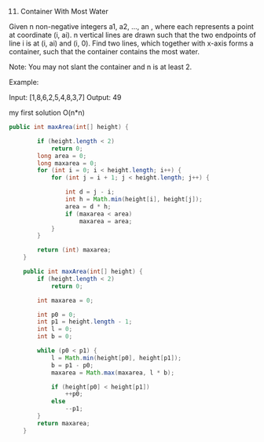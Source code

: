 11. Container With Most Water

Given n non-negative integers a1, a2, ..., an , where each represents a point at coordinate (i, ai). n vertical lines are drawn such that the two endpoints of line i is at (i, ai) and (i, 0). Find two lines, which together with x-axis forms a container, such that the container contains the most water.

Note: You may not slant the container and n is at least 2.

Example:

Input: [1,8,6,2,5,4,8,3,7]
Output: 49


my first solution O(n*n)
````java
public int maxArea(int[] height) {

		if (height.length < 2)
			return 0;
		long area = 0;
		long maxarea = 0;
		for (int i = 0; i < height.length; i++) {
			for (int j = i + 1; j < height.length; j++) {

				int d = j - i;
				int h = Math.min(height[i], height[j]);
				area = d * h;
				if (maxarea < area)
					maxarea = area;
			}
		}

		return (int) maxarea;
	}
````
````java  my two pointer solution 0(n)
	public int maxArea(int[] height) {
		if (height.length < 2)
			return 0;

		int maxarea = 0;

		int p0 = 0;
		int p1 = height.length - 1;
		int l = 0;
		int b = 0;

		while (p0 < p1) {
			l = Math.min(height[p0], height[p1]);
			b = p1 - p0;
			maxarea = Math.max(maxarea, l * b);

			if (height[p0] < height[p1])
				++p0;
			else
				--p1;
		}
		return maxarea;
	}
````